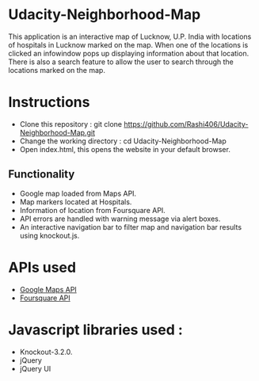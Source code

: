 # Udacity-Neighborhood-Map
This application is an interactive map of Lucknow, U.P. India with locations of hospitals in Lucknow marked on the map. When one of the locations is clicked an infowindow pops up displaying information about that location.
There is also a search feature to allow the user to search through the locations marked on the map.

# Instructions
* Clone this repository : git clone https://github.com/Rashi406/Udacity-Neighborhood-Map.git
* Change the working directory : cd Udacity-Neighborhood-Map
* Open index.html, this opens the website in your default browser.

## Functionality
* Google map loaded from Maps API.
* Map markers located at Hospitals.
* Information of location from Foursquare API.
* API errors are handled with warning message via alert boxes.
* An interactive navigation bar to filter map and navigation bar results using knockout.js.

# APIs used
* [Google Maps API](https://developers.google.com/maps/)
* [Foursquare API](https://developer.foursquare.com/)

# Javascript libraries used :
* Knockout-3.2.0.
* jQuery
* jQuery UI
